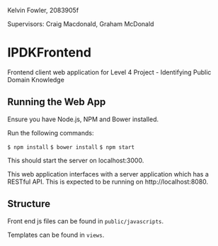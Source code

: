 Kelvin Fowler, 2083905f

Supervisors: Craig Macdonald, Graham McDonald

# IPDKFrontend

Frontend client web application for Level 4 Project - Identifying Public Domain Knowledge

## Running the Web App

Ensure you have Node.js, NPM and Bower installed.

Run the following commands:

`$ npm install`
`$ bower install`
`$ npm start`

This should start the server on localhost:3000.

This web application interfaces with a server application which has a RESTful API. 
This is expected to be running on http://localhost:8080.

## Structure

Front end js files can be found in `public/javascripts`.

Templates can be found in `views`.
